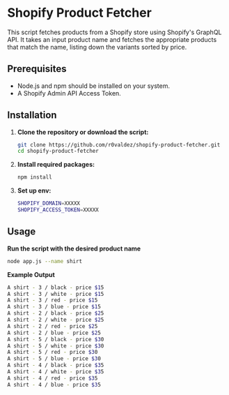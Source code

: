 # Shopify Product Fetcher

This script fetches products from a Shopify store using Shopify's GraphQL API. It takes an input product name and fetches the appropriate products that match the name, listing down the variants sorted by price.

## Prerequisites

- Node.js and npm should be installed on your system.
- A Shopify Admin API Access Token.

## Installation

1. **Clone the repository or download the script:**
    ```bash
    git clone https://github.com/r0valdez/shopify-product-fetcher.git
    cd shopify-product-fetcher
    ```

2. **Install required packages:**

    ```bash
    npm install
    ```
3. **Set up env:**
    ```bash
    SHOPIFY_DOMAIN=XXXXX
    SHOPIFY_ACCESS_TOKEN=XXXXX
    ```

## Usage

**Run the script with the desired product name**
  ```bash
  node app.js --name shirt
  ```

**Example Output**
  ```bash
  A shirt - 3 / black - price $15
  A shirt - 3 / white - price $15
  A shirt - 3 / red - price $15
  A shirt - 3 / blue - price $15
  A shirt - 2 / black - price $25
  A shirt - 2 / white - price $25
  A shirt - 2 / red - price $25
  A shirt - 2 / blue - price $25
  A shirt - 5 / black - price $30
  A shirt - 5 / white - price $30
  A shirt - 5 / red - price $30
  A shirt - 5 / blue - price $30
  A shirt - 4 / black - price $35
  A shirt - 4 / white - price $35
  A shirt - 4 / red - price $35
  A shirt - 4 / blue - price $35
  ```